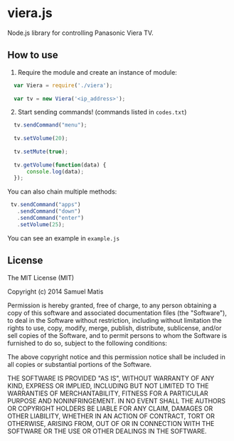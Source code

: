 viera.js
========

Node.js library for controlling Panasonic Viera TV.

## How to use

1. Require the module and create an instance of module:

```js
  var Viera = require('./viera');
  
  var tv = new Viera('<ip_address>');
```

2. Start sending commands! (commands listed in ``` codes.txt ```)

```js
  tv.sendCommand("menu");
  
  tv.setVolume(20);
  
  tv.setMute(true);
  
  tv.getVolume(function(data) {
      console.log(data);
  });
```

You can also chain multiple methods:
 ```js
  tv.sendCommand("apps")
    .sendCommand("down")
    .sendCommand("enter")
    .setVolume(25);
  ```

You can see an example in ``` example.js ```

## License
The MIT License (MIT)

Copyright (c) 2014 Samuel Matis

Permission is hereby granted, free of charge, to any person obtaining a copy
of this software and associated documentation files (the "Software"), to deal
in the Software without restriction, including without limitation the rights
to use, copy, modify, merge, publish, distribute, sublicense, and/or sell
copies of the Software, and to permit persons to whom the Software is
furnished to do so, subject to the following conditions:

The above copyright notice and this permission notice shall be included in
all copies or substantial portions of the Software.

THE SOFTWARE IS PROVIDED "AS IS", WITHOUT WARRANTY OF ANY KIND, EXPRESS OR
IMPLIED, INCLUDING BUT NOT LIMITED TO THE WARRANTIES OF MERCHANTABILITY,
FITNESS FOR A PARTICULAR PURPOSE AND NONINFRINGEMENT. IN NO EVENT SHALL THE
AUTHORS OR COPYRIGHT HOLDERS BE LIABLE FOR ANY CLAIM, DAMAGES OR OTHER
LIABILITY, WHETHER IN AN ACTION OF CONTRACT, TORT OR OTHERWISE, ARISING FROM,
OUT OF OR IN CONNECTION WITH THE SOFTWARE OR THE USE OR OTHER DEALINGS IN
THE SOFTWARE.
